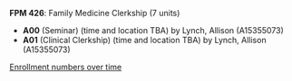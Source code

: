 **FPM 426**: Family Medicine Clerkship (7 units)

- **A00** (Seminar) (time and location TBA) by Lynch, Allison (A15355073)
- **A01** (Clinical Clerkship) (time and location TBA) by Lynch, Allison (A15355073)

[Enrollment numbers over time](./FPM426.tsv)
